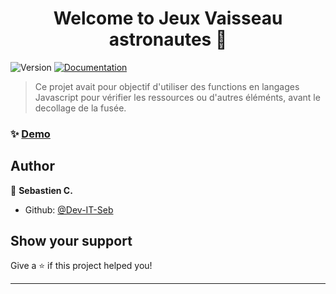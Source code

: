 <h1 align="center">Welcome to Jeux Vaisseau astronautes 👋</h1>
<p>
  <img alt="Version" src="https://img.shields.io/badge/version-1.0-blue.svg?cacheSeconds=2592000" />
  <a href="https://developer.mozilla.org/en-US/docs/Web/JavaScript/Guide/Functions" target="_blank">
    <img alt="Documentation" src="https://img.shields.io/badge/documentation-yes-brightgreen.svg" />
  </a>
</p>

> Ce projet avait pour objectif d'utiliser des functions en langages Javascript pour vérifier les ressources ou d'autres éléménts, avant le decollage de la fusée.

### ✨ [Demo](https://dev-it-seb.github.io/Jeux-Vaisseau/)

## Author

👤 **Sebastien C.**

* Github: [@Dev-IT-Seb](https://github.com/Dev-IT-Seb)

## Show your support

Give a ⭐️ if this project helped you!

***
